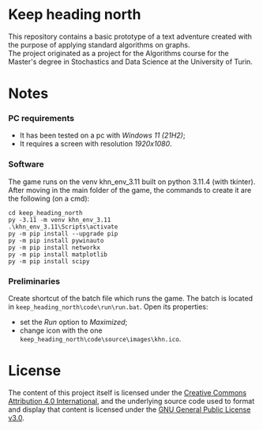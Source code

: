 # Keep heading north

This repository contains a basic prototype of a text adventure created with the purpose of applying standard algorithms on graphs. <br>
The project originated as a project for the Algorithms course for the Master's degree in Stochastics and Data Science at the University of Turin.

# Notes

### PC requirements
- It has been tested on a pc with _Windows 11 (21H2)_;
- It requires a screen with resolution _1920x1080_.

### Software
The game runs on the venv khn_env_3.11 built on python 3.11.4 (with tkinter). <br>
After moving in the main folder of the game, the commands to create it are the following (on a cmd):
```
cd keep_heading_north
py -3.11 -m venv khn_env_3.11
.\khn_env_3.11\Scripts\activate
py -m pip install --upgrade pip
py -m pip install pywinauto
py -m pip install networkx
py -m pip install matplotlib
py -m pip install scipy
```

### Preliminaries
Create shortcut of the batch file which runs the game.
The batch is located in `keep_heading_north\code\run\run.bat`.
Open its properties:
- set the _Run_ option to _Maximized_;
- change icon with the one `keep_heading_north\code\source\images\khn.ico`.

# License

The content of this project itself is licensed under the [Creative Commons Attribution 4.0 International](https://creativecommons.org/licenses/by/4.0/), and the underlying source code used to format and display that content is licensed under the [GNU General Public License v3.0](https://github.com/caporali/bsc_thesis/blob/main/LICENSE).